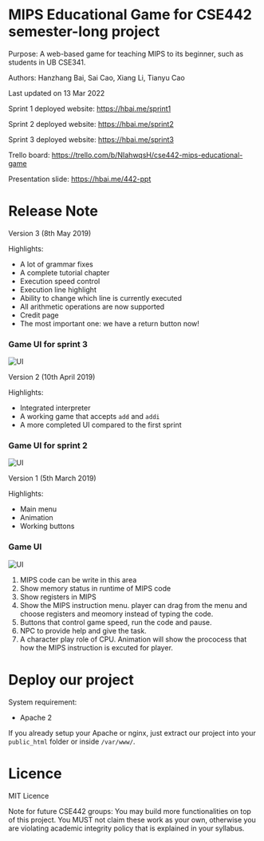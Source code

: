 # MIPS Educational Game for CSE442 semester-long project

Purpose: A web-based game for teaching MIPS to its beginner, such as students in UB CSE341.

Authors: Hanzhang Bai, Sai Cao, Xiang Li, Tianyu Cao

Last updated on 13 Mar 2022

Sprint 1 deployed website: https://hbai.me/sprint1

Sprint 2 deployed website: https://hbai.me/sprint2

Sprint 3 deployed website: https://hbai.me/sprint3

Trello board: https://trello.com/b/NIahwqsH/cse442-mips-educational-game

Presentation slide: https://hbai.me/442-ppt

# Release Note

Version 3 (8th May 2019)

Highlights:

* A lot of grammar fixes
* A complete tutorial chapter
* Execution speed control
* Execution line highlight
* Ability to change which line is currently executed
* All arithmetic operations are now supported
* Credit page
* The most important one: we have a return button now!



### Game UI for sprint 3
![UI](./Assets/game_UI/UI_sprint3.png)

Version 2 (10th April 2019)

Highlights:

* Integrated interpreter
* A working game that accepts `add` and `addi`
* A more completed UI compared to the first sprint 

### Game UI for sprint 2
![UI](./Assets/game_UI/UI_sprint2.png)

Version 1 (5th March 2019)

Highlights:

* Main menu
* Animation
* Working buttons

### Game UI
![UI](./Assets/game_UI/game_UI.jpg)

1. MIPS code can be write in this area
2. Show memory status in runtime of MIPS code 
3. Show registers in MIPS
4. Show the MIPS instruction menu. player can drag from the menu and choose registers and meomory instead of typing the code.
5. Buttons that control game speed, run the code and pause.
6. NPC to provide help and give the task.
7. A character play role of CPU.
Animation will show the prococess that how the MIPS instruction is excuted for player.

# Deploy our project

System requirement:

* Apache 2

If you already setup your Apache or nginx, just extract our project into your `public_html` folder or inside `/var/www/`.

# Licence

MIT Licence

Note for future CSE442 groups: You may build more functionalities on top of this project. You MUST not claim these work as your own, otherwise you are violating academic integrity policy that is explained in your syllabus.
